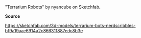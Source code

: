 "Terrarium Robots" by nyancube on Sketchfab.

**Source**

https://sketchfab.com/3d-models/terrarium-bots-nerdscribbles-bf9a19aae6914a2c866311887edc8b3e
